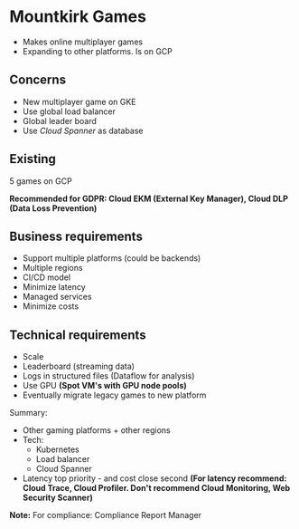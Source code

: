 # Mountkirk Games

- Makes online multiplayer games
- Expanding to other platforms. Is on GCP

## Concerns

- New multiplayer game on GKE
- Use global load balancer
- Global leader board
- Use _Cloud Spanner_ as database

## Existing

5 games on GCP

**Recommended for GDPR: Cloud EKM (External Key Manager), Cloud DLP (Data Loss Prevention)**

## Business requirements

- Support multiple platforms (could be backends)
- Multiple regions
- CI/CD model
- Minimize latency
- Managed services
- Minimize costs

## Technical requirements

- Scale
- Leaderboard (streaming data)
- Logs in structured files (Dataflow for analysis)
- Use GPU **(Spot VM's with GPU node pools)**
- Eventually migrate legacy games to new platform

Summary:

- Other gaming platforms + other regions
- Tech:
  - Kubernetes
  - Load balancer
  - Cloud Spanner
- Latency top priority - and cost close second **(For latency recommend: Cloud Trace, Cloud Profiler. Don't recommend Cloud Monitoring, Web Security Scanner)**

**Note:** For compliance: Compliance Report Manager
